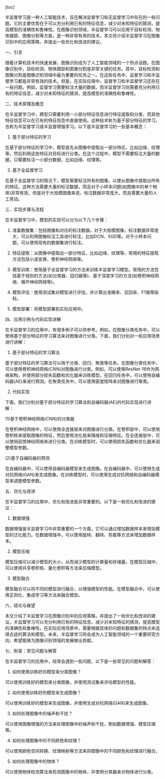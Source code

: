 
[toc]                    
                
                
半监督学习是一种人工智能技术，旨在解决监督学习和无监督学习中存在的一些问题。它的主要优势在于可以充分利用已有的特征信息，减少对未知特征的猜测，提高模型的准确性和鲁棒性。在图像识别领域，半监督学习可以应用于目标检测、物体跟踪、图像分割等方面，是一种非常有用的技术。本文将介绍半监督学习在图像识别中的应用策略，并提出一些优化和改进的建议。

一、引言

随着计算机技术的快速发展，图像识别成为了人工智能领域的一个热点话题。在图像识别中，目标检测、物体跟踪和图像分割是非常关键的任务。其中，目标检测和图像分割是图像识别领域中最为重要的任务之一。在这些任务中，监督学习和半监督学习都是非常有效的技术。但是，在实际应用中，监督学习和半监督学习还存在一些问题。例如，监督学习需要标注大量的数据，而半监督学习则需要充分利用已有的特征信息，减少对未知特征的猜测，提高模型的准确性和鲁棒性。

二、技术原理及概念

在半监督学习中，模型只需要利用一小部分特征信息进行特征提取和分类，而其他特征信息可以在已有的特征信息中直接使用。这种技术称为基于部分特征的学习，也称为半监督学习或半监督增强学习。以下是半监督学习的一些基本概念：

1. 基于部分特征的学习

在基于部分特征的学习中，模型首先从图像中提取出一部分特征，比如边缘、纹理等，然后利用这些特征对目标进行分类。在这个过程中，模型不需要标注大量的数据，只需要标注一小部分数据，比如边缘、纹理等。

2. 基于全监督学习

在基于全监督学习的情况下，模型需要标注所有的图像，以便从图像中提取出所有的特征。这种方法需要大量的标注数据，而且对于小样本问题(如图像中的单个物体)非常有效，但是对于大规模图像来说，标注数据非常庞大，而且需要大量的人工劳动。

三、实现步骤与流程

在半监督学习中，模型的实现可以分为以下几个步骤：

1. 准备数据集：包括图像和对应的标注数据。对于大规模图像，标注数据非常庞大，可以利用图像标注工具进行标注，比如DCN、SGD等。对于小样本问题，可以使用现有的数据集进行标注。

2. 特征提取：从图像中提取出一部分特征，比如边缘、纹理等。常用的特征提取方法包括小波变换、卷积神经网络等。

3. 模型训练：使用基于全监督学习的方法来训练半监督学习模型。常用的方法包括基于规则的方法(如分类器、回归器等)、基于深度学习的方法(如卷积神经网络、循环神经网络等)。

4. 模型评估：使用测试集对模型进行评估，并计算出准确率、召回率、F1值等指标。

5. 模型部署：将模型部署到实际应用中。

四、应用示例与代码实现讲解

在半监督学习的应用中，有很多例子可以供参考。例如，在图像分类任务中，可以使用基于部分特征的学习算法来对图像进行分类。下面，我们分别对一些应用场景进行讲解：

1. 基于部分特征的学习算法

基于部分特征的学习算法可以用于分类、回归、聚类等任务。在图像分类任务中，可以使用卷积神经网络(CNN)对图像进行分类。例如，可以使用ResNet-18作为网络架构，并使用部分损失函数和优化器来训练模型。在回归任务中，可以使用自编码器(AE)来进行预测。在聚类任务中，可以使用密度矩阵来对图像进行聚类。

2. 代码实现

下面，我们分别对基于部分特征的学习算法和自编码器(AE)的代码实现进行讲解：

(1)基于卷积神经网络(CNN)的分类器

在卷积神经网络中，可以使用全连接层来对图像进行分类。在卷积层中，可以使用卷积核来提取图像的特征，然后使用池化层来降维和压缩特征。在全连接层中，可以使用前馈神经网络来进行分类。在训练模型时，可以使用损失函数和优化器来调整模型参数。

(2)基于自编码器的预测

在自编码器中，可以使用自编码器模型来生成图像。在自编码器中，可以使用生成对抗网络(GAN)来生成图像。在训练模型时，可以使用生成对抗网络和自编码器模型来调整模型参数。

五、优化与改进

在半监督学习的应用中，优化和改进是非常重要的。以下是一些优化和改进的建议：

1. 数据增强

数据增强是半监督学习中非常重要的一个方面，它可以通过增加数据样本来增加模型的泛化能力。在数据增强中，可以使用旋转、翻转、剪裁等方法来增加数据样本。

2. 模型压缩

模型压缩可以减少模型的大小，从而减少模型的计算量和存储量。在模型压缩中，可以使用共享卷积核、量化卷积等方法来压缩模型。

3. 模型融合

模型融合可以将不同的模型进行融合，以增强模型的性能。在模型融合中，可以使用正则化、集成学习等方法来融合模型。

六、结论与展望

本文介绍了半监督学习在图像识别中的应用策略，并提出了一些优化和改进的建议。半监督学习可以充分利用已有的特征信息，减少对未知特征的猜测，提高模型的准确性和鲁棒性。在实际应用场景中，需要根据具体的问题和数据集的特点来选择合适的算法和模型。未来，半监督学习将会成为人工智能领域的一个重要研究方向，希望能够为图像识别领域的发展做出贡献。

七、附录：常见问题与解答

在半监督学习的应用中，经常会遇到一些问题，以下是一些常见的问题和解答：

1. 如何使用训练好的模型来分类图像？

可以使用训练好的模型来分类图像，并使用测试集来评估模型的性能。

2. 如何使用训练好的模型来生成图像？

可以使用训练好的模型来生成图像，并使用生成对抗网络(GAN)来生成图像。

3. 如何处理图像中的噪声和干扰？

可以使用图像增强的方法来处理图像中的噪声和干扰，例如数据增强、模型压缩等。

4. 如何处理图像中的不同颜色和纹理？

可以使用颜色空间转换、纹理映射等方法来将图像中的不同颜色和纹理进行融合。

5. 如何处理图像中的物体？

可以使用物体检测算法来检测图像中的物体，并使用分类器来对物体进行分类。

